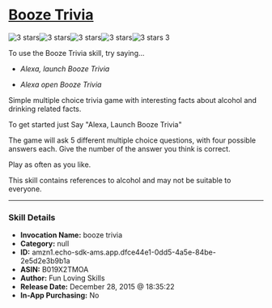# [Booze Trivia](http://alexa.amazon.com/#skills/amzn1.echo-sdk-ams.app.dfce44e1-0dd5-4a5e-84be-2e5d2e3b9b1a)
![3 stars](../../images/ic_star_black_18dp_1x.png)![3 stars](../../images/ic_star_black_18dp_1x.png)![3 stars](../../images/ic_star_black_18dp_1x.png)![3 stars](../../images/ic_star_border_black_18dp_1x.png)![3 stars](../../images/ic_star_border_black_18dp_1x.png) 3

To use the Booze Trivia skill, try saying...

* *Alexa, launch Booze Trivia*

* *Alexa open Booze Trivia*

Simple multiple choice trivia game with interesting facts about alcohol and drinking related facts.

To get started just Say "Alexa, Launch Booze Trivia"

The game will ask 5 different multiple choice questions, with four possible answers each. Give the number of the answer you think is correct.

Play as often as you like.

This skill contains references to alcohol and may not be suitable to everyone.

***

### Skill Details

* **Invocation Name:** booze trivia
* **Category:** null
* **ID:** amzn1.echo-sdk-ams.app.dfce44e1-0dd5-4a5e-84be-2e5d2e3b9b1a
* **ASIN:** B019X2TMOA
* **Author:** Fun Loving Skills
* **Release Date:** December 28, 2015 @ 18:35:22
* **In-App Purchasing:** No
